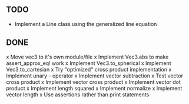 ## TODO

- Implement a Line class using the generalized line equation

## DONE

x Move vec3 to it's own module/file
x Implement Vec3.abs to make assert_approx_eq! work
x Implement Vec3.to_spherical
x Implement Vec3.to_cartesian
x Try "optimized" cross product implementation
x Implement unary - operator
x Implement vector subtraction
x Test vector cross product
x Implement vector cross product
x Implement vector dot product
x Implement length squared
x Implement normalize
x Implement vector length
x Use assertions rather than print statements
